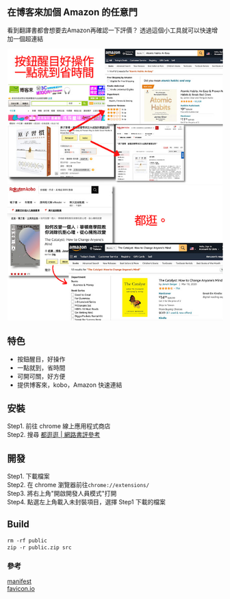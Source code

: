 ## 在博客來加個 Amazon 的任意門

看到翻譯書都會想要去Amazon再確認一下評價？
透過這個小工具就可以快速增加一個超連結

![01](./01.jpeg)
![02](./02.jpeg)

## 特色

- 按鈕醒目，好操作
- 一點就到，省時間
- 可開可關，好方便
- 提供博客來，kobo，Amazon 快速連結

## 安裝

Step1. 前往 chrome 線上應用程式商店    
Step2. 搜尋 [都逛逛 | 網路書評參考](https://chrome.google.com/webstore/detail/%E9%83%BD%E9%80%9B%E9%80%9B-%E7%B6%B2%E8%B7%AF%E6%9B%B8%E8%A9%95%E5%8F%83%E8%80%83/fjdjfjacahihpfplnmoofhninbpjfaca?hl=zh-TW)

## 開發

Step1. 下載檔案  
Step2. 在 chrome 瀏覽器前往`chrome://extensions/`  
Step3. 將右上角"開啟開發人員模式"打開  
Step4. 點選左上角載入未封裝項目，選擇 Step1 下載的檔案

## Build

```
rm -rf public
zip -r public.zip src
```

### 參考

[manifest](https://developer.chrome.com/extensions/manifest)  
[favicon.io](https://favicon.io/emoji-favicons/star/)
